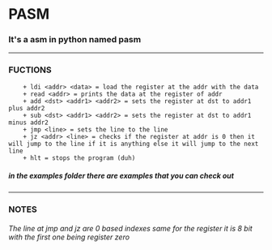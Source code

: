 # PASM

### It's a asm in python named pasm
----------------------------------------
### FUCTIONS
```
    + ldi <addr> <data> = load the register at the addr with the data
    + read <addr> = prints the data at the register of addr
    + add <dst> <addr1> <addr2> = sets the register at dst to addr1 plus addr2
    + sub <dst> <addr1> <addr2> = sets the register at dst to addr1 minus addr2
    + jmp <line> = sets the line to the line
    + jz <addr> <line> = checks if the register at addr is 0 then it will jump to the line if it is anything else it will jump to the next line
    + hlt = stops the program (duh)
```
##### in the examples folder there are examples that you can check out

---------------------------------------
### NOTES
###### The line at jmp and jz are 0 based indexes same for the register it is 8 bit with the first one being register zero
